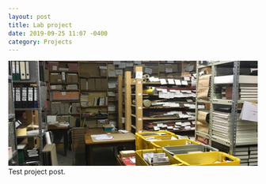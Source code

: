 ```yaml
---
layout: post
title: Lab project
date: 2019-09-25 11:07 -0400
category: Projects
---
```

![aai-header.jpg](/images/aai-header.jpg)
Test project post.

